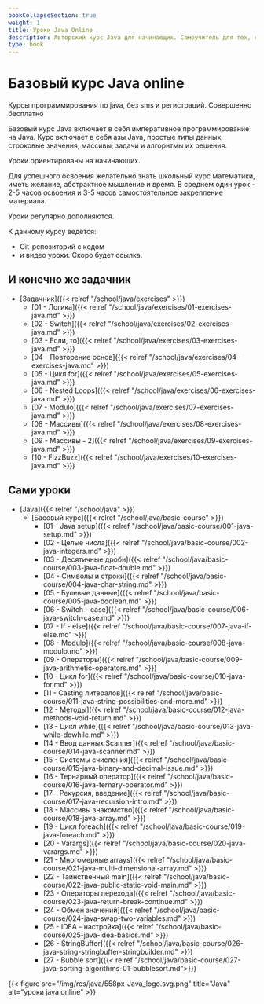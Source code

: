 ```yaml
---
bookCollapseSection: true
weight: 1
title: Уроки Java Online
description: Авторский курс Java для начинающих. Самоучитель для тех, кто хочет учиться online. Базовый курс Java включает в себя императивное программирование на Java. Курс включает в себя азы Java, простые типы данных, строковые значения, массивы, задачи и алгоритмы их решения.
type: book 
---
```


# Базовый курс Java online

Курсы программирования по java, без sms и регистраций. Совершенно бесплатно

Базовый курс Java включает в себя императивное программирование на Java. Курс включает в себя азы Java, простые типы данных, строковые значения, массивы, задачи и алгоритмы их решения. 

Уроки ориентированы на начинающих. 

Для успешного освоения желательно знать школьный курс математики, иметь желание, абстрактное мышление и время. В среднем один урок - 2-5 часов освоения и 3-5 часов самостоятельное закрепление материала.

Уроки регулярно дополняются.

К данному курсу ведётся:
- Git-репозиторий с кодом
- и видео уроки.
Скоро будет ссылка.

## И конечно же задачник
  - [Задачник]({{< relref "/school/java/exercises" >}})
    - [01 - Логика]({{< relref "/school/java/exercises/01-exercises-java.md" >}})
    - [02 - Switch]({{< relref "/school/java/exercises/02-exercises-java.md" >}})
    - [03 - Если, то]({{< relref "/school/java/exercises/03-exercises-java.md" >}})
    - [04 - Повторение основ]({{< relref "/school/java/exercises/04-exercises-java.md" >}})
    - [05 - Цикл for]({{< relref "/school/java/exercises/05-exercises-java.md" >}})
    - [06 - Nested Loops]({{< relref "/school/java/exercises/06-exercises-java.md" >}})
    - [07 - Modulo]({{< relref "/school/java/exercises/07-exercises-java.md" >}})
    - [08 - Массивы]({{< relref "/school/java/exercises/08-exercises-java.md" >}})
    - [09 - Массивы - 2]({{< relref "/school/java/exercises/09-exercises-java.md" >}})
    - [10 - FizzBuzz]({{< relref "/school/java/exercises/10-exercises-java.md" >}})
    
## Сами уроки

- [Java]({{< relref "/school/java" >}})
  - [Басовый курс]({{< relref "/school/java/basic-course" >}})
    - [01 - Java setup]({{< relref "/school/java/basic-course/001-java-setup.md" >}})
    - [02 - Целые числа]({{< relref "/school/java/basic-course/002-java-integers.md" >}})
    - [03 - Десятичные дроби]({{< relref "/school/java/basic-course/003-java-float-double.md" >}})
    - [04 - Символы и строки]({{< relref "/school/java/basic-course/004-java-char-string.md" >}})
    - [05 - Булевые данные]({{< relref "/school/java/basic-course/005-java-boolean.md" >}})
    - [06 - Switch - case]({{< relref "/school/java/basic-course/006-java-switch-case.md" >}})
    - [07 - If - else]({{< relref "/school/java/basic-course/007-java-if-else.md" >}})
    - [08 - Modulo]({{< relref "/school/java/basic-course/008-java-modulo.md" >}})
    - [09 - Операторы]({{< relref "/school/java/basic-course/009-java-arithmetic-operators.md" >}})
    - [10 - Цикл for]({{< relref "/school/java/basic-course/010-java-for.md" >}})
    - [11 - Casting литералов]({{< relref "/school/java/basic-course/011-java-string-possibilities-and-more.md" >}})
    - [12 - Методы]({{< relref "/school/java/basic-course/012-java-methods-void-return.md" >}})
    - [13 - Цикл while]({{< relref "/school/java/basic-course/013-java-while-dowhile.md" >}})
    - [14 - Ввод данных Scanner]({{< relref "/school/java/basic-course/014-java-scanner.md" >}})
    - [15 - Системы счисления]({{< relref "/school/java/basic-course/015-java-binary-and-decimal-issue.md" >}})
    - [16 - Тернарный оператор]({{< relref "/school/java/basic-course/016-java-ternary-operator.md" >}})
    - [17 - Рекурсия, введение]({{< relref "/school/java/basic-course/017-java-recursion-intro.md" >}})
    - [18 - Массивы знакомство]({{< relref "/school/java/basic-course/018-java-array.md" >}})
    - [19 - Цикл foreach]({{< relref "/school/java/basic-course/019-java-foreach.md" >}})
    - [20 - Varargs]({{< relref "/school/java/basic-course/020-java-varargs.md" >}})
    - [21 - Многомерные arrays]({{< relref "/school/java/basic-course/021-java-multi-dimensional-array.md" >}})
    - [22 - Таинственный main]({{< relref "/school/java/basic-course/022-java-public-static-void-main.md" >}})
    - [23 - Операторы перехода]({{< relref "/school/java/basic-course/023-java-return-break-continue.md" >}})
    - [24 - Обмен значений]({{< relref "/school/java/basic-course/024-java-swap-two-variables.md" >}})
    - [25 - IDEA - настройка]({{< relref "/school/java/basic-course/025-java-idea-basics.md" >}})
    - [26 - StringBuffer]({{< relref "/school/java/basic-course/026-java-string-stringbuffer-stringbuilder.md" >}})
    - [27 - Bubble sort]({{< relref "/school/java/basic-course/027-java-sorting-algorithms-01-bubblesort.md">}})
  

    
{{< figure src="/img/res/java/558px-Java_logo.svg.png" title="Java" alt="уроки java online" >}}